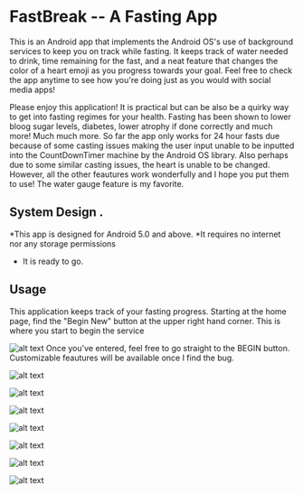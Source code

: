 # FastBreak -- A Fasting App


This is an Android app that implements the Android OS's use of background services to keep you on track while fasting. It keeps track of water needed to drink, time remaining for the fast, and a neat feature that changes the color of a heart emoji as you progress towards your goal. Feel free to check the app anytime to see how you're doing just as you would with social media apps!

Please enjoy this application! It is practical but can be also be a quirky way to get into fasting regimes for your health. Fasting has been shown to lower bloog sugar levels, diabetes, lower atrophy if done correctly and much more! Much much more. So far the app only works for 24 hour fasts due because of some casting issues making the user input unable to be inputted into the CountDownTimer machine by the Android OS library. Also perhaps due to some similar casting issues, the heart is unable to be changed. However, all the other feautures work wonderfully and I hope you put them to use! The water gauge feature is my favorite.

## System Design .

*This app is designed for Android 5.0 and above. 
*It requires no internet nor any storage permissions
* It is ready to go.



## Usage

This application keeps track of your fasting progress. Starting at the home page, find the "Begin New" button at the upper right hand corner. This is where you start to begin the service

![alt text](https://github.com/KalimotxoGood/Teaching-MobileApps/blob/master/projects/Project%204/Home.png)
Once you've entered, feel free to go straight to the BEGIN button. Customizable feautures will be available once I find the bug.

![alt text](https://github.com/KalimotxoGood/Teaching-MobileApps/blob/master/projects/Project%204/BeginFast.png)

![alt text](https://github.com/KalimotxoGood/Teaching-MobileApps/blob/master/projects/Project%204/MotivatingTime.png)


![alt text](https://github.com/KalimotxoGood/Teaching-MobileApps/blob/master/projects/Project%204/TimeLeft.png)


![alt text](https://github.com/KalimotxoGood/Teaching-MobileApps/blob/master/projects/Project%204/TimeLeft2.png)


![alt text](https://github.com/KalimotxoGood/Teaching-MobileApps/blob/master/projects/Project%204/Heart.png)

![alt text](https://github.com/KalimotxoGood/Teaching-MobileApps/blob/master/projects/Project%204/Water1.png)

![alt text](https://github.com/KalimotxoGood/Teaching-MobileApps/blob/master/projects/Project%204/Water2.png)
